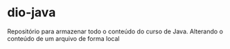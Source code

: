 # dio-java
Repositório para armazenar todo o conteúdo do curso de Java.
Alterando o conteúdo de um arquivo de forma local
